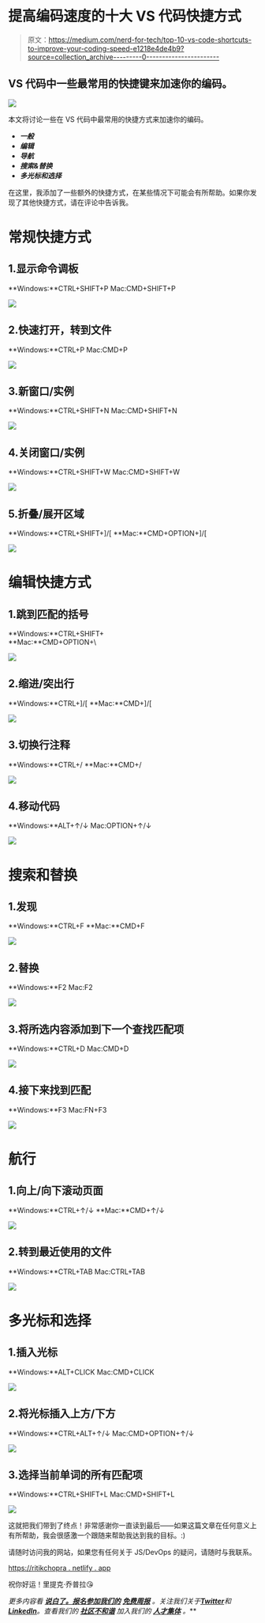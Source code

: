 # 提高编码速度的十大 VS 代码快捷方式

> 原文：<https://medium.com/nerd-for-tech/top-10-vs-code-shortcuts-to-improve-your-coding-speed-e1218e4de4b9?source=collection_archive---------0----------------------->

## VS 代码中一些最常用的快捷键来加速你的编码。

![](img/12cf9153dd69c8bdf00bc4ea01e82d1c.png)

本文将讨论一些在 VS 代码中最常用的快捷方式来加速你的编码。

*   ***一般***
*   ***编辑***
*   ***导航***
*   ***搜索&替换***
*   ***多光标和选择***

在这里，我添加了一些额外的快捷方式，在某些情况下可能会有所帮助。如果你发现了其他快捷方式，请在评论中告诉我。

# 常规快捷方式

## 1.显示命令调板

**Windows:**CTRL+SHIFT+P
Mac:CMD+SHIFT+P

![](img/f22f484a67753ba561d8be77bd7e81f8.png)

## 2.快速打开，转到文件

**Windows:**CTRL+P
Mac:CMD+P

![](img/1d7be87cd832bd4d4f3cd93e4328ddf7.png)

## 3.新窗口/实例

**Windows:**CTRL+SHIFT+N
Mac:CMD+SHIFT+N

![](img/7edd9c95f3bdf9fe6814afa5fd48caca.png)

## 4.关闭窗口/实例

**Windows:**CTRL+SHIFT+W
Mac:CMD+SHIFT+W

![](img/1b93e74f33a0325c4f9b6fd83ae27e09.png)

## 5.折叠/展开区域

**Windows:**CTRL+SHIFT+]/[
**Mac:**CMD+OPTION+]/[

![](img/faf97825518dc9748363162c5f02d359.png)

# 编辑快捷方式

## 1.跳到匹配的括号

**Windows:**CTRL+SHIFT+\
**Mac:**CMD+OPTION+\

![](img/d5797a41a4698b48e3bbd368c9a4966c.png)

## 2.缩进/突出行

**Windows:**CTRL+]/[
**Mac:**CMD+]/[

![](img/488bc5012ff24a2cb661949cbaa78bb6.png)

## 3.切换行注释

**Windows:**CTRL+/
**Mac:**CMD+/

![](img/19664ba37753bf530071902bc29a5fdb.png)

## 4.移动代码

**Windows:**ALT+↑/↓
Mac:OPTION+↑/↓

![](img/61823506e073b3906181f776ca6a80c1.png)

# 搜索和替换

## 1.发现

**Windows:**CTRL+F
**Mac:**CMD+F

![](img/72a2b4d15b012647148bfd2dbff85564.png)

## 2.替换

**Windows:**F2
Mac:F2

![](img/a035c3c8b593f4b9ecc9cdbadcef9376.png)

## 3.将所选内容添加到下一个查找匹配项

**Windows:**CTRL+D
Mac:CMD+D

![](img/2100a4783291f6878d7531786c22b170.png)

## 4.接下来找到匹配

**Windows:**F3
Mac:FN+F3

![](img/2100a4783291f6878d7531786c22b170.png)

# 航行

## 1.向上/向下滚动页面

**Windows:**CTRL+↑/↓
**Mac:**CMD+↑/↓

![](img/9ff0807730e2e51772d6eb65401c92ef.png)

## 2.转到最近使用的文件

**Windows:**CTRL+TAB
Mac:CTRL+TAB

![](img/90ecc17c726603ea8def0e6fb4b436de.png)

# 多光标和选择

## 1.插入光标

**Windows:**ALT+CLICK
Mac:CMD+CLICK

![](img/8ea7a2bb05e13d35869fdaaa9855d15a.png)

## 2.将光标插入上方/下方

**Windows:**CTRL+ALT+↑/↓
Mac:CMD+OPTION+↑/↓

![](img/0c7281b918a8617b6abe91b791994eae.png)

## 3.选择当前单词的所有匹配项

**Windows:**CTRL+SHIFT+L
Mac:CMD+SHIFT+L

![](img/4cb7457733409e62a919d53bbb9ee4a8.png)

这就把我们带到了终点！非常感谢你一直读到最后——如果这篇文章在任何意义上有所帮助，我会很感激一个跟随来帮助我达到我的目标。:)

请随时访问我的网站，如果您有任何关于 JS/DevOps 的疑问，请随时与我联系。

[https://ritikchopra . netlify . app](https://ritikchopra.netlify.app/)

祝你好运！里提克·乔普拉😘

*更多内容看* [***说白了。报名参加我们的***](https://plainenglish.io/) **[***免费周报***](http://newsletter.plainenglish.io/) *。关注我们关于*[***Twitter***](https://twitter.com/inPlainEngHQ)*和**[***LinkedIn***](https://www.linkedin.com/company/inplainenglish/)*。查看我们的* [***社区不和谐***](https://discord.gg/GtDtUAvyhW) *加入我们的* [***人才集体***](https://inplainenglish.pallet.com/talent/welcome) *。****
